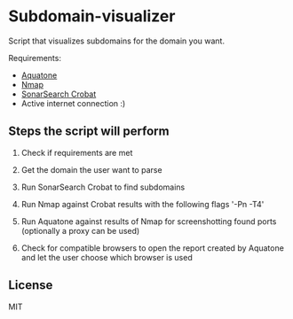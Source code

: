 # Subdomain-visualizer

Script that visualizes subdomains for the domain you want.

Requirements:

* [Aquatone](https://github.com/michenriksen/aquatone)
* [Nmap](https://github.com/nmap/nmap)
* [SonarSearch Crobat](https://github.com/cgboal/sonarsearch/)
* Active internet connection :)

## Steps the script will perform

1. Check if requirements are met

2. Get the domain the user want to parse

3. Run SonarSearch Crobat to find subdomains

4. Run Nmap against Crobat results with the following flags '-Pn -T4'

5. Run Aquatone against results of Nmap for screenshotting found ports (optionally a proxy can be used)

6. Check for compatible browsers to open the report created by Aquatone and let the user choose which browser is used

## License

MIT
